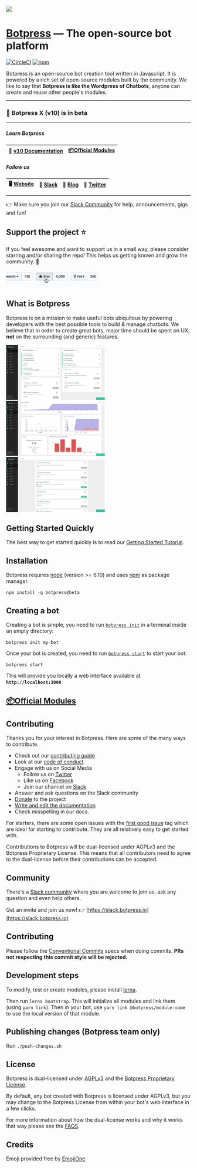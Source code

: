<a href='http://botpress.io'><img src='https://raw.githubusercontent.com/botpress/botpress/develop/x/.github/assets/botpress_xl.gif'></a>

# [Botpress](https://botpress.io) — The open-source bot platform

[![CircleCI](https://circleci.com/gh/botpress/botpress.svg?style=svg)](https://circleci.com/gh/botpress/botpress)
[![npm](https://img.shields.io/npm/v/botpress.svg)](https://www.npmjs.com/package/botpress)

Botpress is an open-source bot creation tool written in Javascript. It is powered by a rich set of open-source modules built by the community. We like to say that **Botpress is like the Wordpress of Chatbots**; anyone can create and reuse other people's modules.

---

### 📍 Botpress X (v10) is in beta

---

##### Learn Botpress

| 📖 [v10 **Documentation**](https://botpress.io/docs/10.0/) | [📦Official Modules](https://github.com/botpress/modules) |
| ---------------------------------------------------------- | --------------------------------------------------------- |


##### Follow us

| 🖥 [Website](https://botpress.io) | 💬 [Slack](https://slack.botpress.io) | 🚀 [Blog](https://botpress.io/blog) | 🐥 [Twitter](https://twitter.com/getbotpress) |
| -------------------------------- | ------------------------------------- | ----------------------------------- | --------------------------------------------- |


---

👉 Make sure you join our [Slack Community](https://slack.botpress.io) for help, announcements, gigs and fun!

## Support the project ⭐

If you feel awesome and want to support us in a small way, please consider starring and/or sharing the repo! This helps us getting known and grow the community. 🙏

<img alt="Botpress" width="250" src=".github/assets/star_us.gif">

## What is Botpress

Botpress is on a mission to make useful bots ubiquitous by powering developers with the best possible tools to build & manage chatbots. We believe that in order to create great bots, major time should be spent on UX, **not** on the surrounding (and generic) features.

<img alt="Botpress" height="150" src=".github/assets/shot_01.png"><img alt="Botpress" height="150" src=".github/assets/shot_02.png"><img alt="Botpress" height="150" src=".github/assets/shot_03.png">

## Getting Started Quickly

The best way to get started quickly is to read our [Getting Started Tutorial](https://botpress.io/docs/10.0/getting_started/).

## Installation

Botpress requires [node](https://nodejs.org) (version >= 6.10) and uses [npm](https://www.npmjs.com) as package manager.

```
npm install -g botpress@beta
```

## Creating a bot

Creating a bot is simple, you need to run [`botpress init`](https://botpress.io/docs/reference/cli.html#init) in a terminal inside an empty directory:

```
botpress init my-bot
```

Once your bot is created, you need to run [`botpress start`](https://botpress.io/docs/reference/cli.html#start) to start your bot:

```
botpress start
```

This will provide you locally a web interface available at **`http://localhost:3000`**

## [📦Official Modules](https://github.com/botpress/modules)

## Contributing

Thanks you for your interest in Botpress. Here are some of the many ways to contribute.

* Check out our [contributing guide](/.github/CONTRIBUTING.md)
* Look at our [code of conduct](/.github/CODE_OF_CONDUCT.md)
* Engage with us on Social Media
  * Follow us on [Twitter](https://twitter.com/getbotpress)
  * Like us on [Facebook](https://www.facebook.com/botpress)
  * Join our channel on [Slack](https://slack.botpress.io)
* Answer and ask questions on the Slack community
* [Donate](/.github/DONATE.md) to the project
* [Write and edit the documentation](/.github/CONTRIBUTING.md)
* Check misspelling in our docs.

For starters, there are some open issues with the [first good issue][starter-label] tag which are ideal for starting to contribute. They are all relatively easy to get started with.

Contributions to Botpress will be dual-licensed under AGPLv3 and the Botpress Proprietary License. This means that all contributors need to agree to the dual-license before their contributions can be accepted.

## Community

There's a [Slack community](https://slack.botpress.io) where you are welcome to join us, ask any question and even help others.

Get an invite and join us now! 👉 [https://slack.botpress.io](https://slack.botpress.io)

## Contributing

Please follow the [Conventional Commits](https://conventionalcommits.org/) specs when doing commits. **PRs not respecting this commit style will be rejected.**

## Development steps

To modify, test or create modules, please install [lerna](https://github.com/lerna/lerna).

Then run `lerna bootstrap`. This will initialize all modules and link them (using `yarn link`). Then in your bot, use `yarn link @botpress/module-name` to use the local version of that module.

## Publishing changes (Botpress team only)

Run `./push-changes.sh`

## License

Botpress is dual-licensed under [AGPLv3](/licenses/LICENSE_AGPL3) and the [Botpress Proprietary License](/licenses/LICENSE_BOTPRESS).

By default, any bot created with Botpress is licensed under AGPLv3, but you may change to the Botpress License from within your bot's web interface in a few clicks.

For more information about how the dual-license works and why it works that way please see the <a href="https://botpress.io/faq">FAQS</a>.

## Credits

Emoji provided free by [EmojiOne](http://emojione.com)

[starter-label]: https://github.com/botpress/botpress/issues?q=is%3Aopen+is%3Aissue+label%3A%22good+first+issue%22

